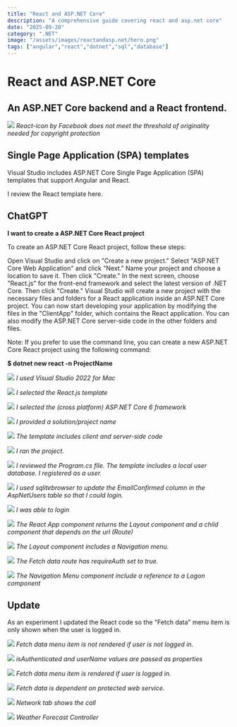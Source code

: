 ```yaml
---
title: "React and ASP.NET Core"
description: "A comprehensive guide covering react and asp.net core"
date: "2025-09-20"
category: ".NET"
image: "/assets/images/reactandasp.net/hero.png"
tags: ["angular","react","dotnet","sql","database"]
---
```


# React and ASP.NET Core

## An ASP.NET Core backend and a React frontend.

![](/assets/images/reactandasp.net/logo512-512x512.png)
*React-icon by Facebook does not meet the threshold of originality needed for copyright protection*


## Single Page Application (SPA) templates

Visual Studio includes ASP.NET Core Single Page Application (SPA) templates that support Angular and React.

I review the React template here.


## ChatGPT

**I want to create a ASP.NET Core React project**

To create an ASP.NET Core React project, follow these steps:

Open Visual Studio and click on "Create a new project."
Select "ASP.NET Core Web Application" and click "Next."
Name your project and choose a location to save it. Then click "Create."
In the next screen, choose "React.js" for the front-end framework and select the latest version of .NET Core. Then click "Create."
Visual Studio will create a new project with the necessary files and folders for a React application inside an ASP.NET Core project.
You can now start developing your application by modifying the files in the "ClientApp" folder, which contains the React application. You can also modify the ASP.NET Core server-side code in the other folders and files.

Note: If you prefer to use the command line, you can create a new ASP.NET Core React project using the following command:

**$ dotnet new react -n ProjectName**

![](/assets/images/reactandasp.net/screen-shot-2023-03-22-at-9.16.36-am-1440x880.png)
*I used Visual Studio 2022 for Mac*

![](/assets/images/reactandasp.net/screen-shot-2023-03-22-at-9.17.11-am-1802x1272.png)
*I selected the React.js template*

![](/assets/images/reactandasp.net/screen-shot-2023-03-22-at-9.17.53-am-1796x1278.png)
*I selected the (cross platform) ASP.NET Core 6 framework*

![](/assets/images/reactandasp.net/screen-shot-2023-03-22-at-9.18.39-am-1798x1274.png)
*I provided a solution/project name*

![](/assets/images/reactandasp.net/screen-shot-2023-03-22-at-9.20.23-am-1836x1459.png)
*The template includes client and server-side code*

![](/assets/images/reactandasp.net/screen-shot-2023-03-22-at-9.21.30-am-1836x988.png)
*I ran the project.*

![](/assets/images/reactandasp.net/screen-shot-2023-03-22-at-9.46.26-am-1836x1148.png)
*I reviewed the Program.cs file. The template includes a local user database. I registered as a user.*

![](/assets/images/reactandasp.net/screen-shot-2023-03-22-at-10.03.23-am-1836x1050.png)
*I used sqlitebrowser to update the EmailConfirmed column in the AspNetUsers table so that I could login.*

![](/assets/images/reactandasp.net/screen-shot-2023-03-22-at-10.06.39-am-1836x1003.png)
*I was able to login*

![](/assets/images/reactandasp.net/screen-shot-2023-03-22-at-10.20.17-am-1836x868.png)
*The React App component returns the Layout component and a child component that depends on the url (Route)*

![](/assets/images/reactandasp.net/screen-shot-2023-03-22-at-10.25.27-am-1836x779.png)
*The Layout component includes a Navigation menu.*

![](/assets/images/reactandasp.net/screen-shot-2023-03-22-at-10.22.51-am-1836x779.png)
*The Fetch data route has requireAuth set to true.*

![](/assets/images/reactandasp.net/screen-shot-2023-03-22-at-10.32.50-am-1836x822.png)
*The Navigation Menu component include a reference to a Logon component*


## Update

As an experiment I updated the React code so the "Fetch data" menu item is only shown when the user is logged in.

![](/assets/images/reactandasp.net/screen-shot-2023-03-22-at-11.04.02-am-1531x869.png)
*Fetch data menu item is not rendered if user is not logged in.*

![](/assets/images/reactandasp.net/screen-shot-2023-03-22-at-11.28.23-am-1531x573.png)
*isAuthenticated and userName values are passed as properties*

![](/assets/images/reactandasp.net/screen-shot-2023-03-22-at-11.19.03-am-1531x875.png)
*Fetch data menu item is rendered if user is logged in.*

![](/assets/images/reactandasp.net/screen-shot-2023-03-22-at-11.19.50-am-1531x871.png)
*Fetch data is dependent on protected web service.*

![](/assets/images/reactandasp.net/screen-shot-2023-03-22-at-11.26.38-am-1531x867.png)
*Network tab shows the call*

![](/assets/images/reactandasp.net/screen-shot-2023-03-22-at-11.34.09-am-1531x585.png)
*Weather Forecast Controller*

